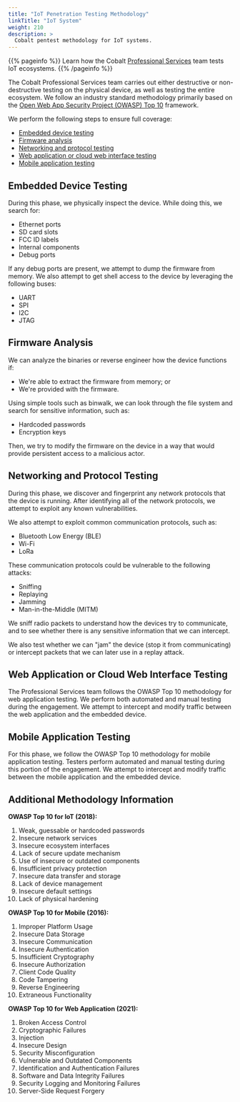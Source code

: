 ```yaml
---
title: "IoT Penetration Testing Methodology"
linkTitle: "IoT System"
weight: 210
description: >
  Cobalt pentest methodology for IoT systems.
---
```


{{% pageinfo %}}
Learn how the Cobalt [Professional Services](/professional-services/) team tests IoT ecosystems.
{{% /pageinfo %}}

The Cobalt Professional Services team carries out either destructive or non-destructive testing on the physical device, as well as testing the entire ecosystem. We follow an industry standard methodology primarily based on the [Open Web App Security Project (OWASP) Top 10](https://owasp.org/www-project-top-ten/) framework.

We perform the following steps to ensure full coverage:

- [Embedded device testing](#embedded-device-testing)
- [Firmware analysis](#firmware-analysis)
- [Networking and protocol testing](#networking-and-protocol-testing)
- [Web application or cloud web interface testing](#web-application-or-cloud-web-interface-testing)
- [Mobile application testing](#mobile-application-testing)

## Embedded Device Testing

During this phase, we physically inspect the device. While doing this, we search for:

- Ethernet ports
- SD card slots
- FCC ID labels
- Internal components
- Debug ports

If any debug ports are present, we attempt to dump the firmware from memory. We also attempt to get shell access to the device by leveraging the following buses:

- UART
- SPI
- I2C
- JTAG

## Firmware Analysis

We can analyze the binaries or reverse engineer how the device functions if:

- We're able to extract the firmware from memory; or
- We're provided with the firmware.

Using simple tools such as binwalk, we can look through the file system and search for sensitive information, such as:

- Hardcoded passwords
- Encryption keys

Then, we try to modify the firmware on the device in a way that would provide persistent access to a malicious actor.

## Networking and Protocol Testing

During this phase, we discover and fingerprint any network protocols that the device is running. After identifying all of the network protocols, we attempt to exploit any known vulnerabilities.

We also attempt to exploit common communication protocols, such as:

- Bluetooth Low Energy (BLE)
- Wi-Fi
- LoRa

These communication protocols could be vulnerable to the following attacks:

- Sniffing
- Replaying
- Jamming
- Man-in-the-Middle (MITM)

We sniff radio packets to understand how the devices try to communicate, and to see whether there is any sensitive information that we can intercept.

We also test whether we can "jam" the device (stop it from communicating) or intercept packets that we can later use in a replay attack.

## Web Application or Cloud Web Interface Testing

The Professional Services team follows the OWASP Top 10 methodology for web application testing. We perform both automated and manual testing during the engagement. We attempt to intercept and modify traffic between the web application and the embedded device.

## Mobile Application Testing

For this phase, we follow the OWASP Top 10 methodology for mobile application testing. Testers perform automated and manual testing during this portion of the engagement. We attempt to intercept and modify traffic between the mobile application and the embedded device.

## Additional Methodology Information

**OWASP Top 10 for IoT (2018):**

1. Weak, guessable or hardcoded passwords
1. Insecure network services
1. Insecure ecosystem interfaces
1. Lack of secure update mechanism
1. Use of insecure or outdated components
1. Insufficient privacy protection
1. Insecure data transfer and storage
1. Lack of device management
1. Insecure default settings
1. Lack of physical hardening

**OWASP Top 10 for Mobile (2016):**

1. Improper Platform Usage
1. Insecure Data Storage
1. Insecure Communication
1. Insecure Authentication
1. Insufficient Cryptography
1. Insecure Authorization
1. Client Code Quality
1. Code Tampering
1. Reverse Engineering
1. Extraneous Functionality

**OWASP Top 10 for Web Application (2021):**

1. Broken Access Control
1. Cryptographic Failures
1. Injection
1. Insecure Design
1. Security Misconfiguration
1. Vulnerable and Outdated Components
1. Identification and Authentication Failures
1. Software and Data Integrity Failures
1. Security Logging and Monitoring Failures
1. Server-Side Request Forgery
